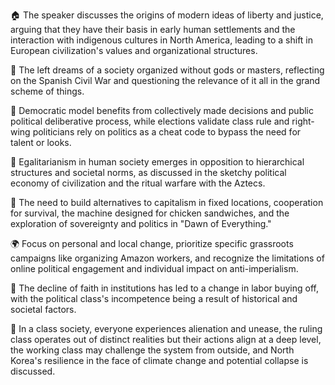 🏠 The speaker discusses the origins of modern ideas of liberty and justice, arguing that they have their basis in early human settlements and the interaction with indigenous cultures in North America, leading to a shift in European civilization's values and organizational structures.

📝 The left dreams of a society organized without gods or masters, reflecting on the Spanish Civil War and questioning the relevance of it all in the grand scheme of things.

📝 Democratic model benefits from collectively made decisions and public political deliberative process, while elections validate class rule and right-wing politicians rely on politics as a cheat code to bypass the need for talent or looks.

📝 Egalitarianism in human society emerges in opposition to hierarchical structures and societal norms, as discussed in the sketchy political economy of civilization and the ritual warfare with the Aztecs.

📝 The need to build alternatives to capitalism in fixed locations, cooperation for survival, the machine designed for chicken sandwiches, and the exploration of sovereignty and politics in "Dawn of Everything."

🌍 Focus on personal and local change, prioritize specific grassroots campaigns like organizing Amazon workers, and recognize the limitations of online political engagement and individual impact on anti-imperialism.

📝 The decline of faith in institutions has led to a change in labor buying off, with the political class's incompetence being a result of historical and societal factors.

📝 In a class society, everyone experiences alienation and unease, the ruling class operates out of distinct realities but their actions align at a deep level, the working class may challenge the system from outside, and North Korea's resilience in the face of climate change and potential collapse is discussed.


